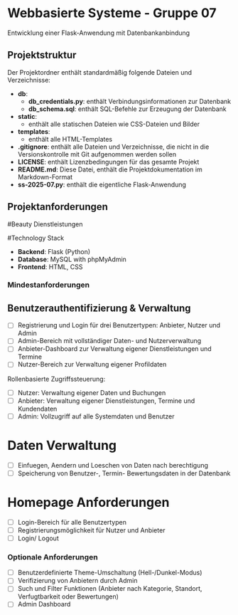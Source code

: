 # Webbasierte Systeme - Gruppe 07

Entwicklung einer Flask-Anwendung mit Datenbankanbindung

## Projektstruktur

Der Projektordner enthält standardmäßig folgende Dateien und Verzeichnisse:

* **db**:
  * **db_credentials.py**: enthält Verbindungsinformationen zur Datenbank
  * **db_schema.sql**: enthält SQL-Befehle zur Erzeugung der Datenbank
* **static**:
  * enthält alle statischen Dateien wie CSS-Dateien und Bilder
* **templates**:
  * enthält alle HTML-Templates
* **.gitignore**: enthält alle Dateien und Verzeichnisse, die nicht in die Versionskontrolle mit Git aufgenommen werden sollen
* **LICENSE**: enthält Lizenzbedingungen für das gesamte Projekt
* **README.md**: Diese Datei, enthält die Projektdokumentation im Markdown-Format
* **ss-2025-07.py**: enthält die eigentliche Flask-Anwendung

## Projektanforderungen

#Beauty Dienstleistungen

#Technology Stack
- **Backend**: Flask (Python)
- **Database**: MySQL with phpMyAdmin
- **Frontend**: HTML, CSS

### Mindestanforderungen
 ## Benutzerauthentifizierung & Verwaltung

 * [ ] Registrierung und Login für drei Benutzertypen: Anbieter, Nutzer und Admin
 * [ ] Admin-Bereich mit vollständiger Daten- und Nutzerverwaltung
 * [ ] Anbieter-Dashboard zur Verwaltung eigener Dienstleistungen und Termine
 * [ ] Nutzer-Bereich zur Verwaltung eigener Profildaten
 
 Rollenbasierte Zugriffssteuerung:
  * [ ] Nutzer:    Verwaltung eigener Daten und Buchungen
  * [ ] Anbieter:  Verwaltung eigener Dienstleistungen, Termine und Kundendaten
  * [ ] Admin:     Vollzugriff auf alle Systemdaten und Benutzer

# Daten Verwaltung
  * [ ] Einfuegen, Aendern und Loeschen von Daten nach berechtigung
  * [ ] Speicherung von Benutzer-, Termin- Bewertungsdaten in der Datenbank

# Homepage Anforderungen
  * [ ] Login-Bereich für alle Benutzertypen
  * [ ] Registrierungsmöglichkeit für Nutzer und Anbieter
  * [ ] Login/ Logout

### Optionale Anforderungen
* [ ] Benutzerdefinierte Theme-Umschaltung (Hell-/Dunkel-Modus)
* [ ] Verifizierung von Anbietern durch Admin
* [ ] Such und Filter Funktionen (Anbieter nach Kategorie, Standort, Verfugtbarkeit oder Bewertungen)
* [ ] Admin Dashboard